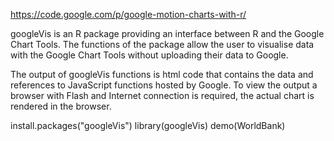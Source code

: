 https://code.google.com/p/google-motion-charts-with-r/

googleVis is an R package providing an interface between R and the Google Chart Tools. The functions of the package allow the user to visualise data with the Google Chart Tools without uploading their data to Google.

The output of googleVis functions is html code that contains the data and references to JavaScript functions hosted by Google. To view the output a browser with Flash and Internet connection is required, the actual chart is rendered in the browser.

install.packages("googleVis")
library(googleVis)
demo(WorldBank)
